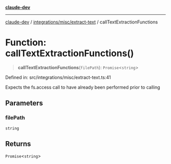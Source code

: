 [**claude-dev**](../../../../README.md)

***

[claude-dev](../../../../README.md) / [integrations/misc/extract-text](../README.md) / callTextExtractionFunctions

# Function: callTextExtractionFunctions()

> **callTextExtractionFunctions**(`filePath`): `Promise`\<`string`\>

Defined in: src/integrations/misc/extract-text.ts:41

Expects the fs.access call to have already been performed prior to calling

## Parameters

### filePath

`string`

## Returns

`Promise`\<`string`\>
